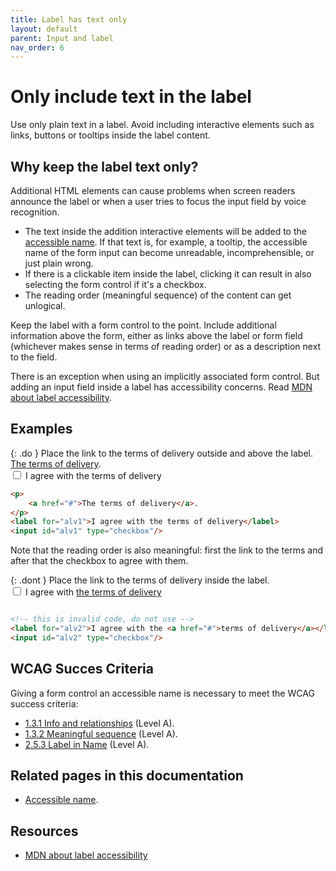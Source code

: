 ```yaml
---
title: Label has text only
layout: default
parent: Input and label
nav_order: 6
---
```


# Only include text in the label

Use only plain text in a label. Avoid including interactive elements such as links, buttons or tooltips inside the label content.

## Why keep the label text only?

Additional HTML elements can cause problems when screen readers announce the label or when a user tries to focus the input field by voice recognition.

- The text inside the addition interactive elements will be added to the [accessible name]({{site.baseurl}}/docs/topics/code/accessible-name/). If that text is, for example, a tooltip, the accessible name of the form input can become unreadable, incomprehensible, or just plain wrong.
- If there is a clickable item inside the label, clicking it can result in also selecting the form control if it's a checkbox.
- The reading order (meaningful sequence) of the content can get unlogical.

Keep the label with a form control to the point.  Include additional information above the form, either as links above the label or form field (whichever makes sense in terms of reading order) or as a description next to the field.

There is an exception when using an implicitly associated form control. But adding an input field inside a label has accessibility concerns. Read [MDN about label accessibility](https://developer.mozilla.org/en-US/docs/Web/HTML/Reference/Elements/label#accessibility).

## Examples

{: .do }
Place the link to the terms of delivery outside and above the label.  
[The terms of delivery](#).  
<input id="alv1" type="checkbox"/>
<label for="alv1">I agree with the terms of delivery</label>

```html
<p>
    <a href="#">The terms of delivery</a>.
</p>
<label for="alv1">I agree with the terms of delivery</label>
<input id="alv1" type="checkbox"/>
```

Note that the reading order is also meaningful: first the link to the terms and after that the checkbox to agree with them.

{: .dont }
Place the link to the terms of delivery inside the label.  
<input id="alv1" type="checkbox"/>
<label for="alv1">I agree with [the terms of delivery](#)</label>

```html

<!-- this is invalid code, do not use -->
<label for="alv2">I agree with the <a href="#">terms of delivery</a></label>
<input id="alv2" type="checkbox"/>
```

## WCAG Succes Criteria

Giving a form control an accessible name is necessary to meet the WCAG success criteria:

- [1.3.1 Info and relationships](https://www.w3.org/WAI/WCAG22/quickref/#info-and-relationships) (Level A).
- [1.3.2 Meaningful sequence](https://www.w3.org/WAI/WCAG22/quickref/#meaningful-sequence) (Level A).
- [2.5.3 Label in Name](https://www.w3.org/WAI/WCAG22/quickref/#label-in-name) (Level A).

## Related pages in this documentation

- [Accessible name]({{site.baseurl}}/docs/topics/code/accessible-name/).

## Resources

- [MDN about label accessibility](https://developer.mozilla.org/en-US/docs/Web/HTML/Reference/Elements/label#accessibility)
